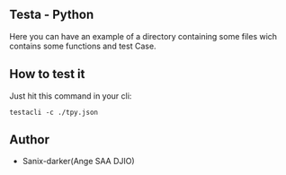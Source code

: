 ## Testa - Python

Here you can have an example of a directory containing some files wich contains some functions and test Case.

## How to test it

Just hit this command in your cli:
```shell
testacli -c ./tpy.json
```

## Author

- Sanix-darker(Ange SAA DJIO)